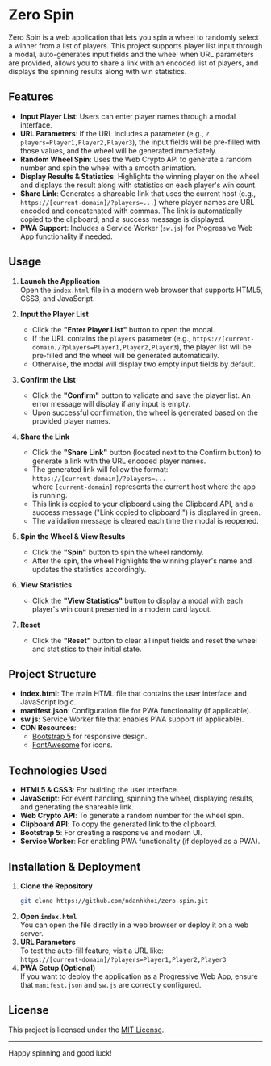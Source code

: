 # Zero Spin

Zero Spin is a web application that lets you spin a wheel to randomly select a winner from a list of players. This project supports player list input through a modal, auto-generates input fields and the wheel when URL parameters are provided, allows you to share a link with an encoded list of players, and displays the spinning results along with win statistics.

## Features

- **Input Player List**: Users can enter player names through a modal interface.
- **URL Parameters**: If the URL includes a parameter (e.g., `?players=Player1,Player2,Player3`), the input fields will be pre-filled with those values, and the wheel will be generated immediately.
- **Random Wheel Spin**: Uses the Web Crypto API to generate a random number and spin the wheel with a smooth animation.
- **Display Results & Statistics**: Highlights the winning player on the wheel and displays the result along with statistics on each player's win count.
- **Share Link**: Generates a shareable link that uses the current host (e.g., `https://[current-domain]/?players=...`) where player names are URL encoded and concatenated with commas. The link is automatically copied to the clipboard, and a success message is displayed.
- **PWA Support**: Includes a Service Worker (`sw.js`) for Progressive Web App functionality if needed.

## Usage

1. **Launch the Application**  
   Open the `index.html` file in a modern web browser that supports HTML5, CSS3, and JavaScript.

2. **Input the Player List**  
   - Click the **"Enter Player List"** button to open the modal.
   - If the URL contains the `players` parameter (e.g., `https://[current-domain]/?players=Player1,Player2,Player3`), the player list will be pre-filled and the wheel will be generated automatically.
   - Otherwise, the modal will display two empty input fields by default.

3. **Confirm the List**  
   - Click the **"Confirm"** button to validate and save the player list. An error message will display if any input is empty.
   - Upon successful confirmation, the wheel is generated based on the provided player names.

4. **Share the Link**  
   - Click the **"Share Link"** button (located next to the Confirm button) to generate a link with the URL encoded player names.
   - The generated link will follow the format:  
     `https://[current-domain]/?players=...`  
     where `[current-domain]` represents the current host where the app is running.
   - This link is copied to your clipboard using the Clipboard API, and a success message ("Link copied to clipboard!") is displayed in green.
   - The validation message is cleared each time the modal is reopened.

5. **Spin the Wheel & View Results**  
   - Click the **"Spin"** button to spin the wheel randomly.
   - After the spin, the wheel highlights the winning player's name and updates the statistics accordingly.

6. **View Statistics**  
   - Click the **"View Statistics"** button to display a modal with each player's win count presented in a modern card layout.

7. **Reset**  
   - Click the **"Reset"** button to clear all input fields and reset the wheel and statistics to their initial state.

## Project Structure

- **index.html**: The main HTML file that contains the user interface and JavaScript logic.
- **manifest.json**: Configuration file for PWA functionality (if applicable).
- **sw.js**: Service Worker file that enables PWA support (if applicable).
- **CDN Resources**:  
  - [Bootstrap 5](https://getbootstrap.com/) for responsive design.
  - [FontAwesome](https://fontawesome.com/) for icons.

## Technologies Used

- **HTML5 & CSS3**: For building the user interface.
- **JavaScript**: For event handling, spinning the wheel, displaying results, and generating the shareable link.
- **Web Crypto API**: To generate a random number for the wheel spin.
- **Clipboard API**: To copy the generated link to the clipboard.
- **Bootstrap 5**: For creating a responsive and modern UI.
- **Service Worker**: For enabling PWA functionality (if deployed as a PWA).

## Installation & Deployment

1. **Clone the Repository**  
   ```bash
   git clone https://github.com/ndanhkhoi/zero-spin.git
   ```
2. **Open `index.html`**  
   You can open the file directly in a web browser or deploy it on a web server.
3. **URL Parameters**  
   To test the auto-fill feature, visit a URL like:  
   `https://[current-domain]/?players=Player1,Player2,Player3`
4. **PWA Setup (Optional)**  
   If you want to deploy the application as a Progressive Web App, ensure that `manifest.json` and `sw.js` are correctly configured.

## License

This project is licensed under the [MIT License](LICENSE).

---

Happy spinning and good luck!
